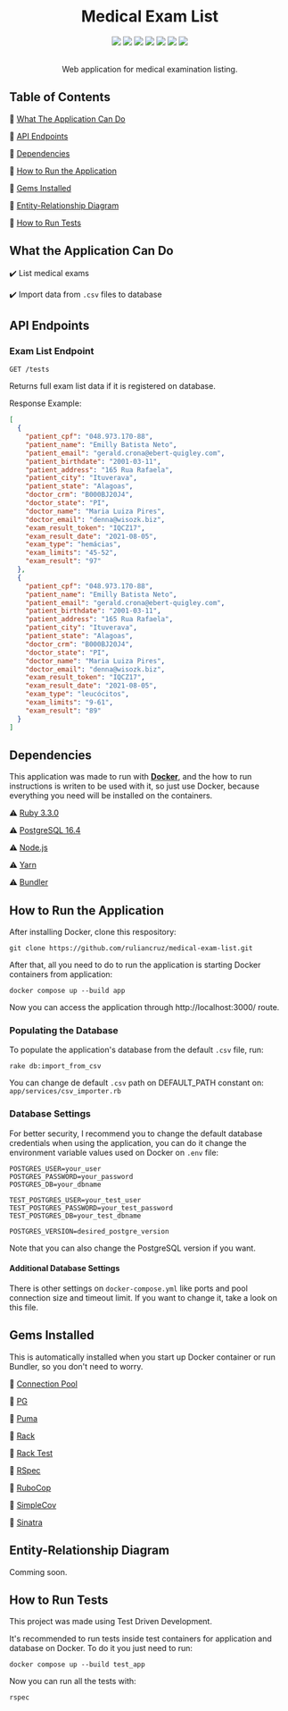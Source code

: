 <div align="center">
  <h1>Medical Exam List</h1>
  <div>
    <img src="http://img.shields.io/static/v1?label=ruby&message=3.3.0&color=red&style=for-the-badge&logo=ruby"/>
    <img src="https://img.shields.io/static/v1?label=sinatra&message=4.0&color=red&style=for-the-badge&logo=redhat"/>
    <img src="https://img.shields.io/static/v1?label=postgreSQL&message=16.4&color=blue&style=for-the-badge&logo=postgresql&logoColor=white"/>
    <img src="http://img.shields.io/static/v1?label=test%20coverage&message=98.88%&color=green&style=for-the-badge"/>
    <img src="http://img.shields.io/static/v1?label=tests&message=6&color=green&style=for-the-badge"/>
    <img src="http://img.shields.io/static/v1?label=status&message=development&color=yellow&style=for-the-badge"/>
    <img src="http://img.shields.io/static/v1?label=license&message=unlicense&color=GREEN&style=for-the-badge"/>
  </div><br>

  Web application for medical examination listing.
</div>


## Table of Contents

:small_blue_diamond: [What The Application Can Do](#what-the-application-can-do)

:small_blue_diamond: [API Endpoints](#api-endpoints)

:small_blue_diamond: [Dependencies](#dependencies)

:small_blue_diamond: [How to Run the Application](#how-to-run-the-application)

:small_blue_diamond: [Gems Installed](#gems-installed)

:small_blue_diamond: [Entity-Relationship Diagram](#entity-relationship-diagram)

:small_blue_diamond: [How to Run Tests](#how-to-run-tests)

## What the Application Can Do

:heavy_check_mark: List medical exams

:heavy_check_mark: Import data from `.csv` files to database

## API Endpoints

### Exam List Endpoint

`GET /tests`

Returns full exam list data if it is registered on database.

Response Example:

```json
[
  {
    "patient_cpf": "048.973.170-88",
    "patient_name": "Emilly Batista Neto",
    "patient_email": "gerald.crona@ebert-quigley.com",
    "patient_birthdate": "2001-03-11",
    "patient_address": "165 Rua Rafaela",
    "patient_city": "Ituverava",
    "patient_state": "Alagoas",
    "doctor_crm": "B000BJ20J4",
    "doctor_state": "PI",
    "doctor_name": "Maria Luiza Pires",
    "doctor_email": "denna@wisozk.biz",
    "exam_result_token": "IQCZ17",
    "exam_result_date": "2021-08-05",
    "exam_type": "hemácias",
    "exam_limits": "45-52",
    "exam_result": "97"
  },
  {
    "patient_cpf": "048.973.170-88",
    "patient_name": "Emilly Batista Neto",
    "patient_email": "gerald.crona@ebert-quigley.com",
    "patient_birthdate": "2001-03-11",
    "patient_address": "165 Rua Rafaela",
    "patient_city": "Ituverava",
    "patient_state": "Alagoas",
    "doctor_crm": "B000BJ20J4",
    "doctor_state": "PI",
    "doctor_name": "Maria Luiza Pires",
    "doctor_email": "denna@wisozk.biz",
    "exam_result_token": "IQCZ17",
    "exam_result_date": "2021-08-05",
    "exam_type": "leucócitos",
    "exam_limits": "9-61",
    "exam_result": "89"
  }
]
```

## Dependencies

This application was made to run with [**Docker**](https://www.docker.com/), and the how to run instructions is writen to be used with it, so just use Docker, because everything you need will be installed on the containers.

:warning: [Ruby 3.3.0](https://rvm.io/)

:warning: [PostgreSQL 16.4](https://www.postgresql.org/)

:warning: [Node.js](https://nodejs.org/)

:warning: [Yarn](https://classic.yarnpkg.com/lang/en/docs/install/)

:warning: [Bundler](https://bundler.io/)

## How to Run the Application

After installing Docker, clone this respository:

```
git clone https://github.com/ruliancruz/medical-exam-list.git
```

After that, all you need to do to run the application is starting Docker containers from application:

```
docker compose up --build app
```

Now you can access the application through http://localhost:3000/ route.

### Populating the Database

To populate the application's database from the default `.csv` file, run:

```
rake db:import_from_csv
```

You can change de default `.csv` path on DEFAULT_PATH constant on: `app/services/csv_importer.rb`

### Database Settings

For better security, I recommend you to change the default database credentials when using the application, you can do it change the environment variable values used on Docker on `.env` file:
```env
POSTGRES_USER=your_user
POSTGRES_PASSWORD=your_password
POSTGRES_DB=your_dbname

TEST_POSTGRES_USER=your_test_user
TEST_POSTGRES_PASSWORD=your_test_password
TEST_POSTGRES_DB=your_test_dbname

POSTGRES_VERSION=desired_postgre_version
```

Note that you can also change the PostgreSQL version if you want.

#### Additional Database Settings

There is other settings on `docker-compose.yml` like ports and pool connection size and timeout limit. If you want to change it, take a look on this file.

## Gems Installed

This is automatically installed when you start up Docker container or run Bundler, so you don't need to worry.

:gem: [Connection Pool](https://github.com/mperham/connection_pool)

:gem: [PG](https://deveiate.org/code/pg/README_md.html)

:gem: [Puma](https://github.com/puma/puma)

:gem: [Rack](https://github.com/rack/rack)

:gem: [Rack Test](https://github.com/rack/rack-test)

:gem: [RSpec](https://github.com/rspec/rspec-metagem)

:gem: [RuboCop](https://github.com/rubocop/rubocop)

:gem: [SimpleCov](https://github.com/simplecov-ruby/simplecov)

:gem: [Sinatra](https://github.com/sinatra/sinatra)

## Entity-Relationship Diagram

Comming soon.

## How to Run Tests

This project was made using Test Driven Development.

It's recommended to run tests inside test containers for application and database on Docker. To do it you just need to run:

```
docker compose up --build test_app
```

Now you can run all the tests with:

```
rspec
```
